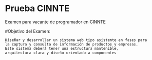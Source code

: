 # Prueba CINNTE

Examen para vacante de programador en CINNTE

#Objetivo del Examen:
```
Diseñar y desarrollar un sistema web tipo asistente en fases para 
la captura y consulta de información de productos y empresas. 
Este sistema deberá tener una estructura mantenible, 
arquitectura clara y diseño orientado a componentes
```
